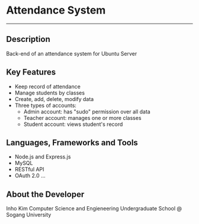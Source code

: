 # Attendance System
---

## Description
Back-end of an attendance system for Ubuntu Server

## Key Features
- Keep record of attendance
- Manage students by classes
- Create, add, delete, modify data
- Three types of accounts:
  - Admin account: has "sudo" permission over all data
  - Teacher account: manages one or more classes
  - Student account: views student's record

## Languages, Frameworks and Tools
- Node.js and Express.js
- MySQL
- RESTful API
- OAuth 2.0
...

## About the Developer
Inho Kim
Computer Science and Engieneering
Undergraduate School @ Sogang University
